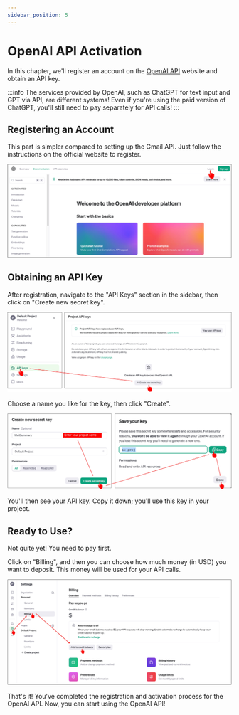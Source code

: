```yaml
---
sidebar_position: 5
---
```


# OpenAI API Activation

In this chapter, we'll register an account on the [OpenAI API](https://platform.openai.com/docs/overview) website and obtain an API key.

:::info
The services provided by OpenAI, such as ChatGPT for text input and GPT via API, are different systems! Even if you're using the paid version of ChatGPT, you'll still need to pay separately for API calls!
:::

## Registering an Account

This part is simpler compared to setting up the Gmail API. Just follow the instructions on the official website to register.

![openai_1](./resources/openai1.jpg)

## Obtaining an API Key

After registration, navigate to the "API Keys" section in the sidebar, then click on "Create new secret key".

![openai_2](./resources/openai2.jpg)

Choose a name you like for the key, then click "Create".

![openai_3](./resources/openai3.jpg)

You'll then see your API key. Copy it down; you'll use this key in your project.

## Ready to Use?

Not quite yet! You need to pay first.

Click on "Billing", and then you can choose how much money (in USD) you want to deposit. This money will be used for your API calls.

![openai_4](./resources/openai4.jpg)

That's it! You've completed the registration and activation process for the OpenAI API. Now, you can start using the OpenAI API!